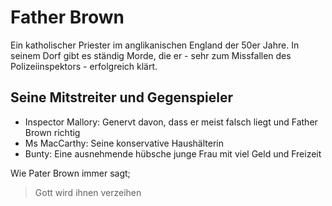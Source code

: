 # Father Brown 
Ein katholischer Priester im anglikanischen England der 50er Jahre.
In seinem Dorf gibt es ständig Morde, die er - sehr zum Missfallen des Polizeiinspektors - erfolgreich klärt.

## Seine Mitstreiter und Gegenspieler
* Inspector Mallory: Genervt davon, dass er meist falsch liegt und Father Brown richtig
* Ms MacCarthy: Seine konservative Haushälterin
* Bunty: Eine ausnehmende hübsche junge Frau mit viel Geld und Freizeit

Wie Pater Brown immer sagt;
> Gott wird ihnen verzeihen

